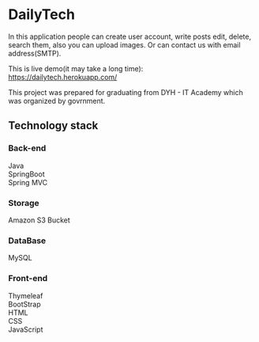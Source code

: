 # DailyTech

In this application people can create user account, write posts edit, delete, search them, also you can upload images. Or can contact us with email address(SMTP).

This is live demo(it may take a long time):\
https://dailytech.herokuapp.com/

This project was prepared for graduating from DYH - IT Academy which was organized by govrnment.

## Technology stack

### Back-end
Java\
SpringBoot\
Spring MVC

### Storage
Amazon S3 Bucket

### DataBase
MySQL

### Front-end
Thymeleaf\
BootStrap\
HTML\
CSS\
JavaScript
